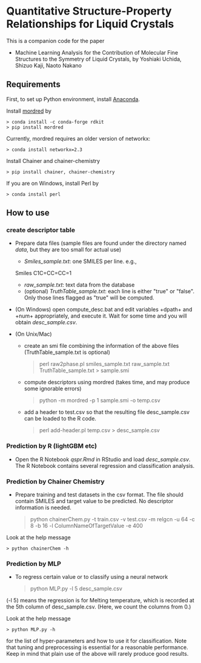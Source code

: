 # Quantitative Structure-Property Relationships for Liquid Crystals

This is a companion code for the paper
- Machine Learning Analysis for the Contribution of Molecular Fine Structures to the Symmetry of Liquid Crystals, by Yoshiaki Uchida, Shizuo Kaji, Naoto Nakano

## Requirements
First, to set up Python environment, install [Anaconda](https://www.anaconda.com/products/individual).

Install [mordred](https://github.com/mordred-descriptor/mordred) by

    > conda install -c conda-forge rdkit
    > pip install mordred

Currently, mordred requires an older version of networkx:

    > conda install networkx=2.3

Install Chainer and chainer-chemistry

    > pip install chainer, chainer-chemistry


If you are on Windows, install Perl by

    > conda install perl

## How to use
### create descriptor table
- Prepare data files (sample files are found under the directory named *data*, but they are too small for actual use)
    - *Smiles_sample.txt*: one SMILES per line. e.g., 

    Smiles	C1C=CC=CC=1

    - *raw_sample.txt*: text data from the database
    - (optional) *TruthTable_sample.txt*: each line is either "true" or "false". Only those lines flagged as "true" will be computed.

- (On Windows) open compute_desc.bat and edit variables +dpath+ and +num+ appropriately,
and execute it. Wait for some time and you will obtain *desc_sample.csv*.

- (On Unix/Mac)
    - create an smi file combining the information of the above files (TruthTable_sample.txt is optional)
        > perl raw2phase.pl smiles_sample.txt raw_sample.txt TruthTable_sample.txt > sample.smi

     - compute descriptors using mordred (takes time, and may produce some ignorable errors)

        > python -m mordred -p 1 sample.smi -o temp.csv

     - add a header to test.csv so that the resulting file desc_sample.csv can be loaded to the R code.

        > perl add-header.pl temp.csv > desc_sample.csv



### Prediction by R (lightGBM etc)

- Open the R Notebook *qspr.Rmd* in RStudio and load *desc_sample.csv*. 
The R Notebook contains several regression and classification analysis.

### Prediction by Chainer Chemistry
- Prepare training and test datasets in the csv format. The file should contain SMILES and target value to be predicted. No descriptor information is needed. 

    > python chainerChem.py -t train.csv -v test.csv -m relgcn -u 64 -c 8 -b 16 -l ColumnNameOfTargetValue -e 400

Look at the help message

    > python chainerChem -h


### Prediction by MLP
- To regress certain value or to classify using a neural network

    > python MLP.py -l 5 desc_sample.csv

(-l 5) means the regression is for Melting temperature, which is recorded at the 5th column of desc_sample.csv.
(Here, we count the columns from 0.)

Look at the help message

    > python MLP.py -h

for the list of hyper-parameters and how to use it for classification.
Note that tuning and preprocessing is essential for a reasonable performance.
Keep in mind that plain use of the above will rarely produce good results.


